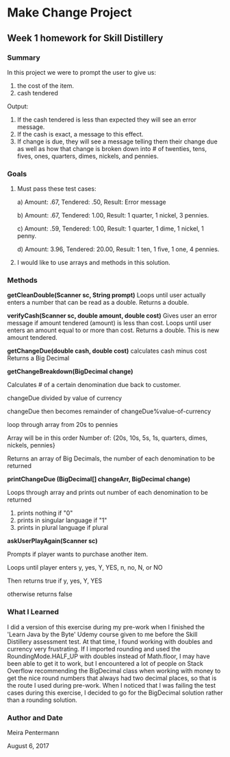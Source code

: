 # Make Change Project
## Week 1 homework for Skill Distillery

### Summary

In this project we were to prompt the user to give us:
1. the cost of the item.
2. cash tendered

Output:
1. If the cash tendered is less than expected they will see an error message.
2. If the cash is exact, a message to this effect.
3. If change is due, they will see a message telling them their change due as well as 
how that change is broken down into # of twenties, tens, fives, ones, quarters, dimes,
nickels, and pennies.

### Goals

1. Must pass these test cases:

	a) Amount: .67, Tendered: .50, Result: Error message

	b) Amount: .67, Tendered: 1.00, Result: 1 quarter, 1 nickel, 3 pennies.

	c) Amount: .59, Tendered: 1.00, Result: 1 quarter, 1 dime, 1 nickel, 1 penny.

	d) Amount: 3.96, Tendered: 20.00, Result: 1 ten, 1 five, 1 one, 4 pennies.

2. I would like to use arrays and methods in this solution.

### Methods

**getCleanDouble(Scanner sc, String prompt)**
Loops until user actually enters a number that can be read as a double.
Returns a double.
	
**verifyCash(Scanner sc, double amount, double cost)**
Gives user an error message if amount tendered (amount) is less than cost.
Loops until user enters an amount equal to or more than cost.
Returns a double. This is new amount tendered.
	
**getChangeDue(double cash, double cost)**
calculates cash minus cost
Returns a Big Decimal
	
**getChangeBreakdown(BigDecimal change)**

Calculates # of a certain denomination due back to customer.

changeDue divided by value of currency

changeDue then becomes remainder of changeDue%value-of-currency

loop through array from 20s to pennies

Array will be in this order Number of: {20s, 10s, 5s, 1s, quarters, dimes, nickels, pennies}

Returns an array of Big Decimals, the number of each denomination to be returned
	
**printChangeDue (BigDecimal[] changeArr, BigDecimal change)**

Loops through array and prints out number of each denomination to be returned
1. prints nothing if "0"
2. prints in singular language if "1"
3. prints in plural language if plural
	
**askUserPlayAgain(Scanner sc)**

Prompts if player wants to purchase another item.

Loops until player enters y, yes, Y, YES, n, no, N, or NO

Then returns true if y, yes, Y, YES

otherwise returns false
	
### What I Learned

I did a version of this exercise during my pre-work when I finished the 'Learn Java by 
the Byte' Udemy course given to me before the Skill Distillery assessment test. At that 
time, I found working with doubles and currency very frustrating. If I imported rounding 
and used the RoundingMode.HALF_UP with doubles instead of Math.floor, I may have been able 
to get it to work, but I encountered a lot of people on Stack Overflow recommending 
the BigDecimal class when working with money to get the nice round numbers that always 
had two decimal places, so that is the route I used during pre-work. When I noticed that 
I was failing the test cases during this exercise, I decided to go for the BigDecimal 
solution rather than a rounding solution. 

### Author and Date
Meira Pentermann

August 6, 2017
